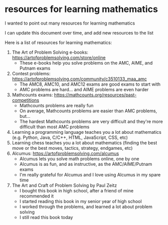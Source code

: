 # resources for learning mathematics

I wanted to point out many resources for learning mathematics

I can update this document over time, and add new resources to the list

Here is a list of resources for learning mathematics:

1. The Art of Problem Solving e-books: https://artofproblemsolving.com/store/online
    - These e-books help you solve problems on the AMC, AIME, and Putnam exams
2. Contest problems: https://artofproblemsolving.com/community/c3510133_maa_amc
    - The AMC8, AMC10, and AMC12 exams are good exams to start with
    - AMC problems are hard... and AIME problems are even harder
3. Mathcounts exams: https://mathcounts.org/resources/past-competitions
    - Mathcounts problems are really fun
    - On average, Mathcounts problems are easier than AMC problems, but...
    - The hardest Mathcounts problems are very difficult and they're more difficult than most AMC problems
4. Learning a programming language teaches you a lot about mathematics (e.g. Python, Java, C/C++, HTML, JavaScript, CSS, etc)
5. Learning chess teaches you a lot about mathematics (finding the best move or the best moves, tactics, strategy, endgames, etc)
6. Alcumus: https://artofproblemsolving.com/alcumus
    - Alcumus lets you solve math problems online, one by one
    - Alcumus is as fun, and as instructive, as the AMC/AIME/Putnam exams
    - I'm really grateful for Alcumus and I love using Alcumus in my spare time
7. The Art and Craft of Problem Solving by Paul Zeitz
    - I bought this book in high school, after a friend of mine recommended it
    - I started reading this book in my senior year of high school
    - I worked through the problems, and learned a lot about problem solving
    - I still read this book today
